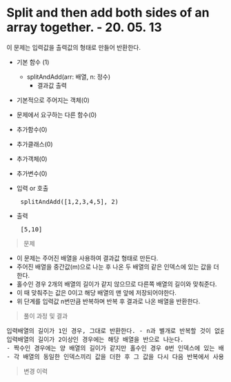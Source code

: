 # Split and then add both sides of an array together. - 20. 05. 13

이 문제는 입력값을 출력값의 형태로 만들어 반환한다.

- 기본 함수 (1)
  - splitAndAdd(arr: 배열, n: 정수)
    - 결과값 출력
- 기본적으로 주어지는 객체(0)
- 문제에서 요구하는 다른 함수(0)
- 추가함수(0)
- 추가클래스(0)
- 추가객체(0)
- 추가변수(0)

- 입력 or 호출
  <pre> splitAndAdd([1,2,3,4,5], 2) </pre>
 
- 출력
  <pre> [5,10] </pre>

> 문제
  - 이 문제는 주어진 배열을 사용하여 결과값 형태로 만든다.
  - 주어진 배열을 중간값(m)으로 나눈 후 나온 두 배열의 같은 인덱스에 있는 값을 더한다.
  - 홀수인 경우 2개의 배열의 길이가 같지 않으므로 다른쪽 배열의 길이와 맞춰준다. 
  - 이 때 맞춰주는 값은 0이고 해당 배열의 맨 앞에 저장되어야한다.
  - 위 단계를 입력값 n번만큼 반복하며 반복 후 결과로 나온 배열을 반환한다.

> 풀이 과정 및 결과
<pre>
입력배열의 길이가 1인 경우, 그대로 반환한다. - n과 별개로 반복할 것이 없음
입력배열의 길이가 2이상인 경우에는 해당 배열을 반으로 나눈다.
- 짝수인 경우에는 양 배열의 길이가 같지만 홀수인 경우 0번 인덱스에 있는 배열의 길이가 1 부족하므로 0을 채워준다.
- 각 배열의 동일한 인덱스끼리 값을 더한 후 그 값을 다시 다음 반복에서 사용할 수 있도록 지정한다.
</pre>

>변경 이력

